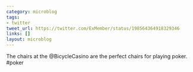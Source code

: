 ```yaml
---
category: microblog
tags:
- twitter
tweet_url: https://twitter.com/ExMember/status/198564364918329346
links: []
layout: microblog
---
```

The chairs at the @BicycleCasino are the perfect chairs for playing poker. #poker
